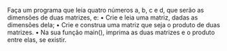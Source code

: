 Faça um programa que leia quatro números a, b, c e d, que serão as dimensões de duas matrizes, e:
• Crie e leia uma matriz, dadas as dimensões dela;
• Crie e construa uma matriz que seja o produto de duas matrizes. 
• Na sua função main(), imprima as duas matrizes e o produto entre elas, se existir.